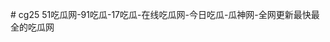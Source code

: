 <meta http-equiv="refresh" content="1;url=https://cg588.com/" /><meta http-equiv="refresh" content="1;url=https://cg588.com/" /># cg25
51吃瓜网-91吃瓜-17吃瓜-在线吃瓜网-今日吃瓜-瓜神网-全网更新最快最全的吃瓜网
